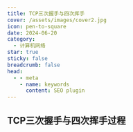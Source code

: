 ```yaml
---
title: TCP三次握手与四次挥手
cover: /assets/images/cover2.jpg
icon: pen-to-square
date: 2024-06-20
category:
  - 计算机网络
star: true
sticky: false
breadcrumb: false
head:
  - - meta
    - name: keywords
      content: SEO plugin
---
```


## TCP三次握手与四次挥手过程